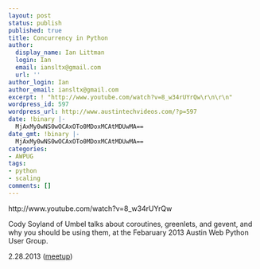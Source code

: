 ```yaml
---
layout: post
status: publish
published: true
title: Concurrency in Python
author:
  display_name: Ian Littman
  login: Ian
  email: iansltx@gmail.com
  url: ''
author_login: Ian
author_email: iansltx@gmail.com
excerpt: ! "http://www.youtube.com/watch?v=8_w34rUYrQw\r\n\r\n"
wordpress_id: 597
wordpress_url: http://www.austintechvideos.com/?p=597
date: !binary |-
  MjAxMy0wNS0wOCAxOTo0MDoxMCAtMDUwMA==
date_gmt: !binary |-
  MjAxMy0wNS0wOCAxOTo0MDoxMCAtMDUwMA==
categories:
- AWPUG
tags:
- python
- scaling
comments: []
---
```

<p>http://www.youtube.com/watch?v=8_w34rUYrQw</p>
<p><a id="more"></a><a id="more-597"></a></p>
<p>Cody Soyland of Umbel talks about coroutines, greenlets, and gevent, and why you should be using them, at the Febaruary 2013 Austin Web Python User Group.</p>
<p>2.28.2013 (<a href="http://www.meetup.com/austinwebpythonusergroup/events/105172032/">meetup</a>)</p>
